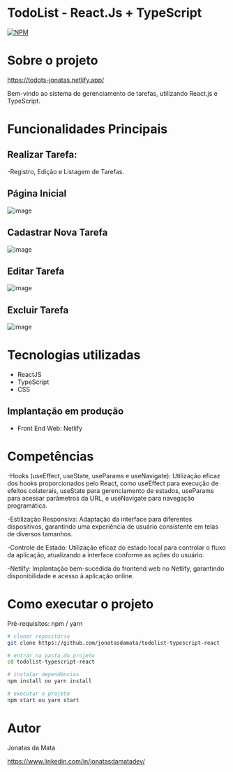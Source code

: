 # TodoList - React.Js + TypeScript
[![NPM](https://img.shields.io/npm/l/react)](https://github.com/jonatasdamata/todolist-typescript-react/blob/main/LICENSE) 

# Sobre o projeto
https://todots-jonatas.netlify.app/


Bem-vindo ao sistema de gerenciamento de tarefas, utilizando React.js e TypeScript.

# Funcionalidades Principais
## Realizar Tarefa:
-Registro, Edição e Listagem de Tarefas.


## Página Inicial
![image](https://github.com/jonatasdamata/todolist-typescript-react/assets/144968541/4d68f490-0a3e-48ca-8dff-26386c408301)




## Cadastrar Nova Tarefa
![image](https://github.com/jonatasdamata/todolist-typescript-react/assets/144968541/4b802ef5-9d3f-4d91-819f-319abeb41905)



## Editar Tarefa
![image](https://github.com/jonatasdamata/todolist-typescript-react/assets/144968541/4259bb1a-b6dc-4e40-9fb9-3361d5bce078)




## Excluir Tarefa
![image](https://github.com/jonatasdamata/todolist-typescript-react/assets/144968541/c5e8f252-31ab-4704-8181-e8059ab98898)




# Tecnologias utilizadas

- ReactJS
- TypeScript
- CSS
  
  
  
## Implantação em produção
- Front End Web: Netlify


# Competências

-Hooks (useEffect, useState, useParams e useNavigate): Utilização eficaz dos hooks proporcionados pelo React, como useEffect para execução de efeitos colaterais, useState para gerenciamento de estados, useParams para acessar parâmetros da URL, e useNavigate para navegação programática.

-Estilização Responsiva: Adaptação da interface para diferentes dispositivos, garantindo uma experiência de usuário consistente em telas de diversos tamanhos.

-Controle de Estado: Utilização eficaz do estado local para controlar o fluxo da aplicação, atualizando a interface conforme as ações do usuário.

-Netlify: Implantação bem-sucedida do frontend web no Netlify, garantindo disponibilidade e acesso à aplicação online.


# Como executar o projeto


Pré-requisitos: npm / yarn

```bash
# clonar repositório
git clone https://github.com/jonatasdamata/todolist-typescript-react

# entrar na pasta do projeto 
cd todolist-typescript-react

# instalar dependências
npm install ou yarn install

# executar o projeto
npm start ou yarn start
```

# Autor

Jonatas da Mata

https://www.linkedin.com/in/jonatasdamatadev/

 
